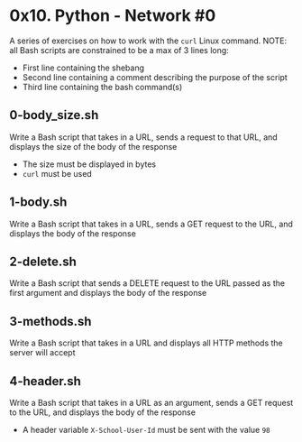 # 0x10. Python - Network #0
A series of exercises on how to work with the `curl` Linux command.
NOTE: all Bash scripts are constrained to be a max of 3 lines long:
- First line containing the shebang
- Second line containing a comment describing the purpose of the script
- Third line containing the bash command(s)

## 0-body_size.sh
Write a Bash script that takes in a URL, sends a request to that URL, and displays the size of the body of the response
- The size must be displayed in bytes
- `curl` must be used

## 1-body.sh
Write a Bash script that takes in a URL, sends a GET request to the URL, and displays the body of the response

## 2-delete.sh
Write a Bash script that sends a DELETE request to the URL passed as the first argument and displays the body of the response

## 3-methods.sh
Write a Bash script that takes in a URL and displays all HTTP methods the server will accept

## 4-header.sh
Write a Bash script that takes in a URL as an argument, sends a GET request to the URL, and displays the body of the response
- A header variable `X-School-User-Id` must be sent with the value `98`
